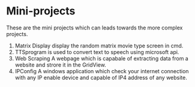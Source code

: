# Mini-projects
   These are the mini projects which can leads towards the more complex projects.
   1. Matrix Display display the random matrix movie type screen in cmd.
   2. TTSprogram is used to convert text to speech using microsoft api.
   3. Web Scraping A webpage which is capabale of extracting data from a website and strore it in the GridView.
   4. IPConfig  A windows application which check your internet connection with any IP enable device and capable of 
      IP4 address of any website.
